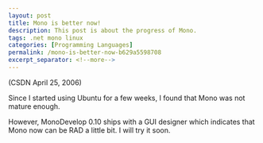 ```yaml
---
layout: post
title: Mono is better now!
description: This post is about the progress of Mono.
tags: .net mono linux
categories: [Programming Languages]
permalink: /mono-is-better-now-b629a5598708
excerpt_separator: <!--more-->
---
```

(CSDN April 25, 2006)

Since I started using Ubuntu for a few weeks, I found that Mono was not mature enough.

However, MonoDevelop 0.10 ships with a GUI designer which indicates that Mono now can be RAD a little bit. I will try it soon.
<!--more-->

